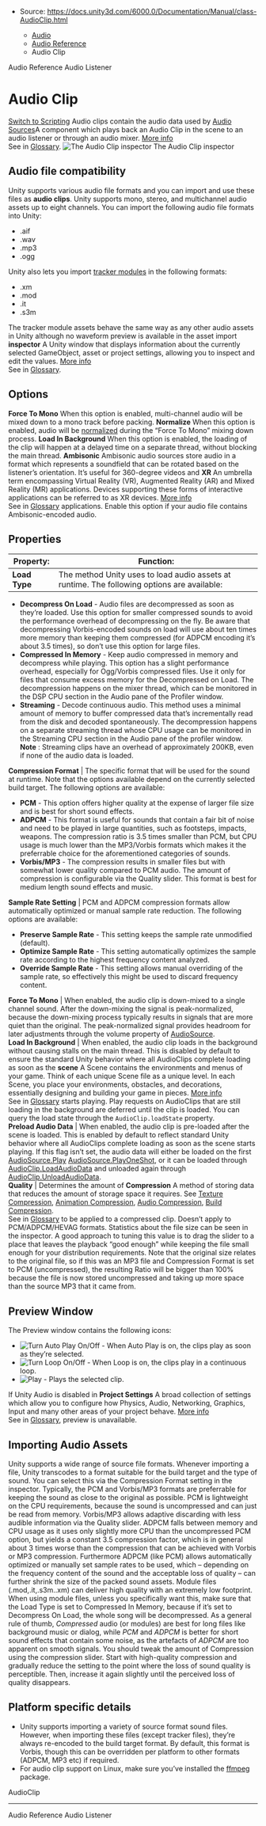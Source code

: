 * Source: https://docs.unity3d.com/6000.0/Documentation/Manual/class-AudioClip.html

  * [Audio](https://docs.unity3d.com/6000.0/Documentation/Manual/Audio.html)
  * [Audio Reference](https://docs.unity3d.com/6000.0/Documentation/Manual/AudioReference.html)
  * Audio Clip


[](https://docs.unity3d.com/6000.0/Documentation/Manual/AudioReference.html)
Audio Reference
[](https://docs.unity3d.com/6000.0/Documentation/Manual/class-AudioListener.html)
Audio Listener
# Audio Clip
[Switch to Scripting](https://docs.unity3d.com/6000.0/Documentation/ScriptReference/AudioClip.html "Go to AudioClip page in the Scripting Reference")
Audio clips contain the audio data used by [Audio Sources](https://docs.unity3d.com/6000.0/Documentation/Manual/class-AudioSource.html)A component which plays back an Audio Clip in the scene to an audio listener or through an audio mixer. [More info](https://docs.unity3d.com/6000.0/Documentation/Manual/class-AudioSource.html)  
See in [Glossary](https://docs.unity3d.com/6000.0/Documentation/Manual/Glossary.html#AudioSource). 
![The Audio Clip inspector](https://docs.unity3d.com/6000.0/Documentation/uploads/Main/AudioClipImporter50.png) The Audio Clip inspector
## Audio file compatibility
Unity supports various audio file formats and you can import and use these files as **audio clips**. Unity supports mono, stereo, and multichannel audio assets up to eight channels. 
You can import the following audio file formats into Unity:
  * .aif
  * .wav
  * .mp3
  * .ogg


Unity also lets you import [tracker modules](https://docs.unity3d.com/6000.0/Documentation/Manual/TrackerModules.html) in the following formats: 
  * .xm
  * .mod
  * .it
  * .s3m


The tracker module assets behave the same way as any other audio assets in Unity although no waveform preview is available in the asset import **inspector** A Unity window that displays information about the currently selected GameObject, asset or project settings, allowing you to inspect and edit the values. [More info](https://docs.unity3d.com/6000.0/Documentation/Manual/UsingTheInspector.html)  
See in [Glossary](https://docs.unity3d.com/6000.0/Documentation/Manual/Glossary.html#Inspector).
## Options
**Force To Mono**
When this option is enabled, multi-channel audio will be mixed down to a mono track before packing.
**Normalize**
When this option is enabled, audio will be [normalized](https://en.wikipedia.org/wiki/Audio_normalization) during the “Force To Mono” mixing down process.
**Load In Background**
When this option is enabled, the loading of the clip will happen at a delayed time on a separate thread, without blocking the main thread.
**Ambisonic**
Ambisonic audio sources store audio in a format which represents a soundfield that can be rotated based on the listener’s orientation. It’s useful for 360-degree videos and **XR** An umbrella term encompassing Virtual Reality (VR), Augmented Reality (AR) and Mixed Reality (MR) applications. Devices supporting these forms of interactive applications can be referred to as XR devices. [More info](https://docs.unity3d.com/6000.0/Documentation/Manual/XR.html)  
See in [Glossary](https://docs.unity3d.com/6000.0/Documentation/Manual/Glossary.html#XR) applications. Enable this option if your audio file contains Ambisonic-encoded audio.
## Properties
**Property:** | **Function:**  
---|---  
**Load Type** | The method Unity uses to load audio assets at runtime. The following options are available: 
  * **Decompress On Load** - Audio files are decompressed as soon as they’re loaded. Use this option for smaller compressed sounds to avoid the performance overhead of decompressing on the fly. Be aware that decompressing Vorbis-encoded sounds on load will use about ten times more memory than keeping them compressed (for ADPCM encoding it’s about 3.5 times), so don’t use this option for large files.
  * **Compressed In Memory** - Keep audio compressed in memory and decompress while playing. This option has a slight performance overhead, especially for Ogg/Vorbis compressed files. Use it only for files that consume excess memory for the Decompressed on Load. The decompression happens on the mixer thread, which can be monitored in the DSP CPU section in the Audio pane of the Profiler window.
  * **Streaming** - Decode continuous audio. This method uses a minimal amount of memory to buffer compressed data that’s incrementally read from the disk and decoded spontaneously. The decompression happens on a separate streaming thread whose CPU usage can be monitored in the Streaming CPU section in the Audio pane of the profiler window. **Note** : Streaming clips have an overhead of approximately 200KB, even if none of the audio data is loaded.

  
**Compression Format** | The specific format that will be used for the sound at runtime. Note that the options available depend on the currently selected build target. The following options are available: 
  * **PCM** - This option offers higher quality at the expense of larger file size and is best for short sound effects.
  * **ADPCM** - This format is useful for sounds that contain a fair bit of noise and need to be played in large quantities, such as footsteps, impacts, weapons. The compression ratio is 3.5 times smaller than PCM, but CPU usage is much lower than the MP3/Vorbis formats which makes it the preferrable choice for the aforementioned categories of sounds.
  * **Vorbis/MP3** - The compression results in smaller files but with somewhat lower quality compared to PCM audio. The amount of compression is configurable via the Quality slider. This format is best for medium length sound effects and music.

  
**Sample Rate Setting** | PCM and ADPCM compression formats allow automatically optimized or manual sample rate reduction. The following options are available: 
  * **Preserve Sample Rate** - This setting keeps the sample rate unmodified (default).
  * **Optimize Sample Rate** - This setting automatically optimizes the sample rate according to the highest frequency content analyzed.
  * **Override Sample Rate** - This setting allows manual overriding of the sample rate, so effectively this might be used to discard frequency content.

  
**Force To Mono** | When enabled, the audio clip is down-mixed to a single channel sound. After the down-mixing the signal is peak-normalized, because the down-mixing process typically results in signals that are more quiet than the original. The peak-normalized signal provides headroom for later adjustments through the volume property of [AudioSource](https://docs.unity3d.com/6000.0/Documentation/Manual/class-AudioSource.html).  
**Load In Background** | When enabled, the audio clip loads in the background without causing stalls on the main thread. This is disabled by default to ensure the standard Unity behavior where all AudioClips complete loading as soon as the **scene** A Scene contains the environments and menus of your game. Think of each unique Scene file as a unique level. In each Scene, you place your environments, obstacles, and decorations, essentially designing and building your game in pieces. [More info](https://docs.unity3d.com/6000.0/Documentation/Manual/CreatingScenes.html)  
See in [Glossary](https://docs.unity3d.com/6000.0/Documentation/Manual/Glossary.html#Scene) starts playing. Play requests on AudioClips that are still loading in the background are deferred until the clip is loaded. You can query the load state through the `AudioClip.loadState` property.  
**Preload Audio Data** | When enabled, the audio clip is pre-loaded after the scene is loaded. This is enabled by default to reflect standard Unity behavior where all AudioClips complete loading as soon as the scene starts playing. If this flag isn’t set, the audio data will either be loaded on the first [AudioSource.Play](https://docs.unity3d.com/6000.0/Documentation/ScriptReference/AudioSource.Play.html) [AudioSource.PlayOneShot](https://docs.unity3d.com/6000.0/Documentation/ScriptReference/AudioSource.PlayOneShot.html), or it can be loaded through [AudioClip.LoadAudioData](https://docs.unity3d.com/6000.0/Documentation/ScriptReference/AudioClip.LoadAudioData.html) and unloaded again through [AudioClip.UnloadAudioData](https://docs.unity3d.com/6000.0/Documentation/ScriptReference/AudioClip.UnloadAudioData.html).  
**Quality** | Determines the amount of **Compression** A method of storing data that reduces the amount of storage space it requires. See [Texture Compression](https://docs.unity3d.com/6000.0/Documentation/Manual/class-TextureImporterOverride), [Animation Compression](https://docs.unity3d.com/6000.0/Documentation/Manual/class-AnimationClip.html#AssetProperties), [Audio Compression](https://docs.unity3d.com/6000.0/Documentation/Manual/class-AudioClip.html), [Build Compression](https://docs.unity3d.com/6000.0/Documentation/Manual/ReducingFilesize.html).  
See in [Glossary](https://docs.unity3d.com/6000.0/Documentation/Manual/Glossary.html#compression) to be applied to a compressed clip. Doesn’t apply to PCM/ADPCM/HEVAG formats. Statistics about the file size can be seen in the inspector. A good approach to tuning this value is to drag the slider to a place that leaves the playback “good enough” while keeping the file small enough for your distribution requirements. Note that the original size relates to the original file, so if this was an MP3 file and Compression Format is set to PCM (uncompressed), the resulting Ratio will be bigger than 100% because the file is now stored uncompressed and taking up more space than the source MP3 that it came from.  
## Preview Window
The Preview window contains the following icons:
  * ![Turn Auto Play On/Off](https://docs.unity3d.com/6000.0/Documentation/uploads/Main/AudioPreviewAuto.png) - When Auto Play is on, the clips play as soon as they’re selected.
  * ![Turn Loop On/Off](https://docs.unity3d.com/6000.0/Documentation/uploads/Main/AudioPreviewLoop.png) - When Loop is on, the clips play in a continuous loop.
  * ![Play](https://docs.unity3d.com/6000.0/Documentation/uploads/Main/AudioPreviewPlay.png) - Plays the selected clip.


If Unity Audio is disabled in **Project Settings** A broad collection of settings which allow you to configure how Physics, Audio, Networking, Graphics, Input and many other areas of your project behave. [More info](https://docs.unity3d.com/6000.0/Documentation/Manual/comp-ManagerGroup.html)  
See in [Glossary](https://docs.unity3d.com/6000.0/Documentation/Manual/Glossary.html#ProjectSettings), preview is unavailable.
## Importing Audio Assets
Unity supports a wide range of source file formats. Whenever importing a file, Unity transcodes to a format suitable for the build target and the type of sound. You can select this via the Compression Format setting in the inspector.
Typically, the PCM and Vorbis/MP3 formats are preferrable for keeping the sound as close to the original as possible. PCM is lightweight on the CPU requirements, because the sound is uncompressed and can just be read from memory. Vorbis/MP3 allows adaptive discarding with less audible information via the Quality slider.
ADPCM falls between memory and CPU usage as it uses only slightly more CPU than the uncompressed PCM option, but yields a constant 3.5 compression factor, which is in general about 3 times worse than the compression that can be achieved with Vorbis or MP3 compression. Furthermore ADPCM (like PCM) allows automatically optimized or manually set sample rates to be used, which – depending on the frequency content of the sound and the acceptable loss of quality – can further shrink the size of the packed sound assets.
Module files (.mod,.it,.s3m..xm) can deliver high quality with an extremely low footprint. When using module files, unless you specifically want this, make sure that the Load Type is set to Compressed In Memory, because if it’s set to Decompress On Load, the whole song will be decompressed. 
As a general rule of thumb, _Compressed_ audio (or modules) are best for long files like background music or dialog, while _PCM_ and _ADPCM_ is better for short sound effects that contain some noise, as the artefacts of _ADPCM_ are too apparent on smooth signals. You should tweak the amount of Compression using the compression slider. Start with high-quality compression and gradually reduce the setting to the point where the loss of sound quality is perceptible. Then, increase it again slightly until the perceived loss of quality disappears.
## Platform specific details
  * Unity supports importing a variety of source format sound files. However, when importing these files (except tracker files), they’re always re-encoded to the build target format. By default, this format is Vorbis, though this can be overridden per platform to other formats (ADPCM, MP3 etc) if required.
  * For audio clip support on Linux, make sure you’ve installed the [ffmpeg](https://ffmpeg.org/) package.


AudioClip
* * *
[](https://docs.unity3d.com/6000.0/Documentation/Manual/AudioReference.html)
Audio Reference
[](https://docs.unity3d.com/6000.0/Documentation/Manual/class-AudioListener.html)
Audio Listener
